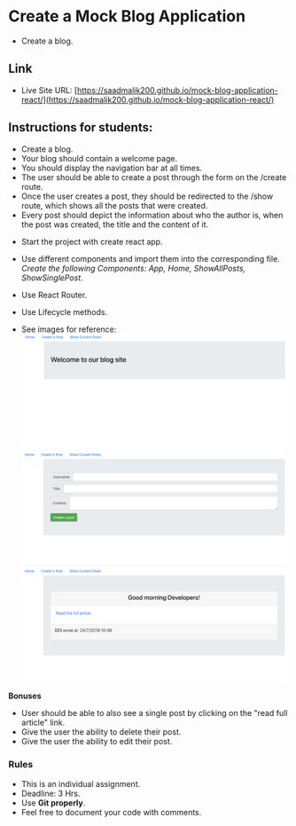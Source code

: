 # Create a Mock Blog Application

- Create a blog.

## Link

- Live Site URL: [https://saadmalik200.github.io/mock-blog-application-react/](https://saadmalik200.github.io/mock-blog-application-react/)

## Instructions for students:

- Create a blog.
- Your blog should contain a welcome page.
- You should display the navigation bar at all times.
- The user should be able to create a post through the form on the /create route.
- Once the user creates a post, they should be redirected to the /show route, which shows all the posts that were created.
- Every post should depict the information about who the author is, when the post was created, the title and the content of it.

* Start the project with create react app.

* Use different components and import them into the corresponding file. _Create the following Components: App, Home, ShowAllPosts, ShowSinglePost_.

* Use React Router.

* Use Lifecycle methods.

* See images for reference:
  ![Welcome](Welcome.png)
  ![CreatePost](CreatePost.png)
  ![ShowPost](ShowPost.png)

**Bonuses**

- User should be able to also see a single post by clicking on the "read full article" link.
- Give the user the ability to delete their post.
- Give the user the ability to edit their post.

### Rules

- This is an individual assignment.
- Deadline: 3 Hrs.
- Use **Git properly**.
- Feel free to document your code with comments.
